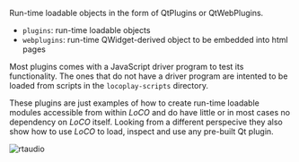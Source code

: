 Run-time loadable objects in the form of QtPlugins or QtWebPlugins.

* `plugins`: run-time loadable objects
* `webplugins`: run-time QWidget-derived object to be embedded into html pages

Most plugins comes with a JavaScript driver program to test its functionality. The
ones that do not have a driver program are intented to be loaded from scripts
in the `locoplay-scripts` directory.

These plugins are just examples of how to create run-time loadable modules 
accessible from within _LoCO_ and do have little or in most cases no dependency on _LoCO_ itself.
Looking from a different perspecive they also show how to use _LoCO_ to load,
inspect and use any pre-built Qt plugin. 

![rtaudio](/candycode/loco/tree/master/modules/plugins/rtaudio/test/spectrum-analyzer/sshot.png)
